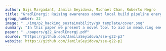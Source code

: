 ```yaml
---
author: Gijs Margadant, Jamila Seyidova, Michael Chan, Roberto Negro
title: "GradlEnergi: Raising awareness about local build pipeline energy consumption"
group_number: 22
image: "../img/p2_hacking_sustainability/gX_template/cover.png"
summary: "In this paper we present a novel tool to aid in measuring energy consumption of specific tasks in gradle build pipelines"
paper: "../papers/g22_GradlEnergi.pdf"
source: "https://github.com/JamilaSeyidova/sse-g22-p2"
website: https://github.com/JamilaSeyidova/sse-g22-p2
---
```

